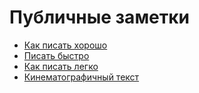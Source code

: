 # Публичные заметки

- [Как писать хорошо](Как_писать_хорошо.md)
- [Писать быстро](Писать_быстро.md)
- [Как писать легко](Как_писать_легко.md)
- [Кинематографичный текст](Кинематографичный_текст.md)





